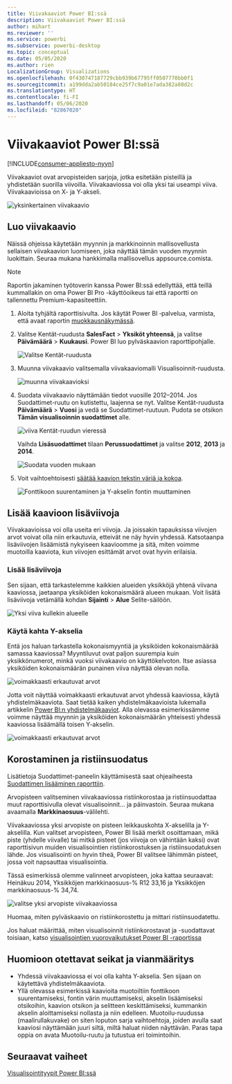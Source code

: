 ```yaml
---
title: Viivakaaviot Power BI:ssä
description: Viivakaaviot Power BI:ssä
author: mihart
ms.reviewer: ''
ms.service: powerbi
ms.subservice: powerbi-desktop
ms.topic: conceptual
ms.date: 05/05/2020
ms.author: rien
LocalizationGroup: Visualizations
ms.openlocfilehash: 0f430747187729cbb939b67795ff0507770bb0f1
ms.sourcegitcommit: a199dda2ab50184ce25f7c9a01e7ada382a88d2c
ms.translationtype: HT
ms.contentlocale: fi-FI
ms.lasthandoff: 05/06/2020
ms.locfileid: "82867020"
---
```

# <a name="line-charts-in-power-bi"></a>Viivakaaviot Power BI:ssä

[!INCLUDE[consumer-appliesto-nyyn](../includes/consumer-appliesto-nyyn.md)]

Viivakaaviot ovat arvopisteiden sarjoja, jotka esitetään pisteillä ja yhdistetään suorilla viivoilla. Viivakaaviossa voi olla yksi tai useampi viiva. Viivakaavioissa on X- ja Y-akseli. 

![yksinkertainen viivakaavio](media/power-bi-line-charts/power-bi-line.png)



## <a name="create-a-line-chart"></a>Luo viivakaavio
Näissä ohjeissa käytetään myynnin ja markkinoinnin mallisovellusta sellaisen viivakaavion luomiseen, joka näyttää tämän vuoden myynnin luokittain. Seuraa mukana hankkimalla mallisovellus appsource.comista.

> [!NOTE]
> Raportin jakaminen työtoverin kanssa Power BI:ssä edellyttää, että teillä kummallakin on oma Power BI Pro -käyttöoikeus tai että raportti on tallennettu Premium-kapasiteettiin.

1. Aloita tyhjältä raporttisivulta. Jos käytät Power BI ‑palvelua, varmista, että avaat raportin [muokkausnäkymässä](../service-interact-with-a-report-in-editing-view.md).

2. Valitse Kentät-ruudusta **SalesFact** \> **Yksiköt yhteensä**, ja valitse **Päivämäärä** > **Kuukausi**.  Power BI luo pylväskaavion raporttipohjalle.

    ![Valitse Kentät-ruudusta](media/power-bi-line-charts/power-bi-step1.png)

4. Muunna viivakaavio valitsemalla viivakaaviomalli Visualisoinnit-ruudusta. 

    ![muunna viivakaavioksi](media/power-bi-line-charts/power-bi-convert-to-line.png)
   

4. Suodata viivakaavio näyttämään tiedot vuosille 2012–2014. Jos Suodattimet-ruutu on kutistettu, laajenna se nyt. Valitse Kentät-ruudusta **Päivämäärä** \> **Vuosi** ja vedä se Suodattimet-ruutuun. Pudota se otsikon **Tämän visualisoinnin suodattimet** alle. 
     
    ![viiva Kentät-ruudun vieressä](media/power-bi-line-charts/power-bi-year-filter.png)

    Vaihda **Lisäsuodattimet** tilaan **Perussuodattimet** ja valitse **2012**, **2013** ja **2014**.

    ![Suodata vuoden mukaan](media/power-bi-line-charts/power-bi-filter-year.png)

6. Voit vaihtoehtoisesti [säätää kaavion tekstin väriä ja kokoa](power-bi-visualization-customize-title-background-and-legend.md). 

    ![Fonttikoon suurentaminen ja Y-akselin fontin muuttaminen](media/power-bi-line-charts/power-bi-line-3years.png)

## <a name="add-additional-lines-to-the-chart"></a>Lisää kaavioon lisäviivoja
Viivakaavioissa voi olla useita eri viivoja. Ja joissakin tapauksissa viivojen arvot voivat olla niin erkautuvia, etteivät ne näy hyvin yhdessä. Katsotaanpa lisäviivojen lisäämistä nykyiseen kaavioomme ja sitä, miten voimme muotoilla kaaviota, kun viivojen esittämät arvot ovat hyvin erilaisia. 

### <a name="add-additional-lines"></a>Lisää lisäviivoja
Sen sijaan, että tarkastelemme kaikkien alueiden yksikköjä yhtenä viivana kaaviossa, jaetaanpa yksiköiden kokonaismäärä alueen mukaan. Voit lisätä lisäviivoja vetämällä kohdan **Sijainti** > **Alue** Selite-säilöön.

   ![Yksi viiva kullekin alueelle](media/power-bi-line-charts/power-bi-line-regions.png)


### <a name="use-two-y-axes"></a>Käytä kahta Y-akselia
Entä jos haluan tarkastella kokonaismyyntiä ja yksiköiden kokonaismäärää samassa kaaviossa? Myyntiluvut ovat paljon suurempia kuin yksikkönumerot, minkä vuoksi viivakaavio on käyttökelvoton. Itse asiassa yksiköiden kokonaismäärän punainen viiva näyttää olevan nolla.

   ![voimakkaasti erkautuvat arvot](media/power-bi-line-charts/power-bi-diverging.png)

Jotta voit näyttää voimakkaasti erkautuvat arvot yhdessä kaaviossa, käytä yhdistelmäkaaviota. Saat tietää kaiken yhdistelmäkaavioista lukemalla artikkelin [Power BI:n yhdistelmäkaaviot](power-bi-visualization-combo-chart.md). Alla olevassa esimerkissämme voimme näyttää myynnin ja yksiköiden kokonaismäärän yhteisesti yhdessä kaaviossa lisäämällä toisen Y-akselin. 

   ![voimakkaasti erkautuvat arvot](media/power-bi-line-charts/power-bi-dual-axes.png)

## <a name="highlighting-and-cross-filtering"></a>Korostaminen ja ristiinsuodatus
Lisätietoja Suodattimet-paneelin käyttämisestä saat ohjeaiheesta [Suodattimen lisääminen raporttiin](../power-bi-report-add-filter.md).

Arvopisteen valitseminen viivakaaviossa ristiinkorostaa ja ristiinsuodattaa muut raporttisivulla olevat visualisoinnit... ja päinvastoin. Seuraa mukana avaamalla **Markkinaosuus**-välilehti.  

Viivakaaviossa yksi arvopiste on pisteen leikkauskohta X-akselilla ja Y-akselilla. Kun valitset arvopisteen, Power BI lisää merkit osoittamaan, mikä piste (yhdelle viivalle) tai mitkä pisteet (jos viivoja on vähintään kaksi) ovat raporttisivun muiden visualisointien ristiinkorostuksen ja ristiinsuodatuksen lähde. Jos visualisointi on hyvin tiheä, Power BI valitsee lähimmän pisteet, jossa voit napsauttaa visualisointia.

Tässä esimerkissä olemme valinneet arvopisteen, joka kattaa seuraavat: Heinäkuu 2014, Yksikköjen markkinaosuus-% R12 33,16 ja Yksikköjen markkinaosuus-% 34,74.

![valitse yksi arvopiste viivakaaviossa](media/power-bi-line-charts/power-bi-single-select.png)

Huomaa, miten pylväskaavio on ristiinkorostettu ja mittari ristiinsuodatettu.

Jos haluat määrittää, miten visualisoinnit ristiinkorostavat ja -suodattavat toisiaan, katso [visualisointien vuorovaikutukset Power BI -raportissa](../service-reports-visual-interactions.md)

## <a name="considerations-and-troubleshooting"></a>Huomioon otettavat seikat ja vianmääritys
* Yhdessä viivakaaviossa ei voi olla kahta Y-akselia.  Sen sijaan on käytettävä yhdistelmäkaaviota.
* Yllä olevassa esimerkissä kaavioita muotoiltiin fonttikoon suurentamiseksi, fontin värin muuttamiseksi, akselin lisäämiseksi otsikoihin, kaavion otsikon ja selitteen keskittämiseksi, kummankin akselin aloittamiseksi nollasta ja niin edelleen. Muotoilu-ruudussa (maalirullakuvake) on siten loputon sarja vaihtoehtoja, joiden avulla saat kaaviosi näyttämään juuri siltä, miltä haluat niiden näyttävän. Paras tapa oppia on avata Muotoilu-ruutu ja tutustua eri toimintoihin.

## <a name="next-steps"></a>Seuraavat vaiheet

[Visualisointityypit Power BI:ssä](power-bi-visualization-types-for-reports-and-q-and-a.md)



